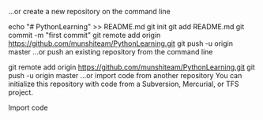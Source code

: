 …or create a new repository on the command line

echo "# PythonLearning" >> README.md
git init
git add README.md
git commit -m "first commit"
git remote add origin https://github.com/munshiteam/PythonLearning.git
git push -u origin master
…or push an existing repository from the command line

git remote add origin https://github.com/munshiteam/PythonLearning.git
git push -u origin master
…or import code from another repository
You can initialize this repository with code from a Subversion, Mercurial, or TFS project.

Import code
